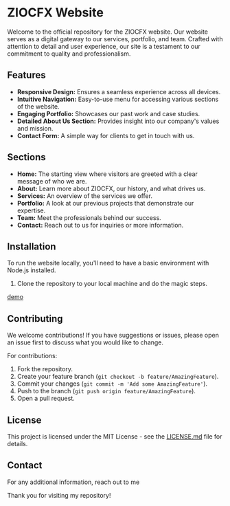 # ZIOCFX Website

Welcome to the official repository for the ZIOCFX website. Our website serves as a digital gateway to our services, portfolio, and team. Crafted with attention to detail and user experience, our site is a testament to our commitment to quality and professionalism.

## Features

- **Responsive Design:** Ensures a seamless experience across all devices.
- **Intuitive Navigation:** Easy-to-use menu for accessing various sections of the website.
- **Engaging Portfolio:** Showcases our past work and case studies.
- **Detailed About Us Section:** Provides insight into our company's values and mission.
- **Contact Form:** A simple way for clients to get in touch with us.

## Sections

- **Home:** The starting view where visitors are greeted with a clear message of who we are.
- **About:** Learn more about ZIOCFX, our history, and what drives us.
- **Services:** An overview of the services we offer.
- **Portfolio:** A look at our previous projects that demonstrate our expertise.
- **Team:** Meet the professionals behind our success.
- **Contact:** Reach out to us for inquiries or more information.

## Installation

To run the website locally, you'll need to have a basic environment with Node.js installed.

1. Clone the repository to your local machine and do the magic steps.

 [demo](https://abishekbalance.github.io/website_dev_sample/)
## Contributing

We welcome contributions! If you have suggestions or issues, please open an issue first to discuss what you would like to change.

For contributions:

1. Fork the repository.
2. Create your feature branch (`git checkout -b feature/AmazingFeature`).
3. Commit your changes (`git commit -m 'Add some AmazingFeature'`).
4. Push to the branch (`git push origin feature/AmazingFeature`).
5. Open a pull request.

## License

This project is licensed under the MIT License - see the [LICENSE.md](LICENSE) file for details.

## Contact

For any additional information, reach out to me 

Thank you for visiting my repository!

